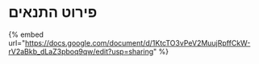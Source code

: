# פירוט התנאים&#x20;

{% embed url="https://docs.google.com/document/d/1KtcTO3vPeV2MuujRpffCkW-rV2aBkb_dLaZ3pboq9qw/edit?usp=sharing" %}
